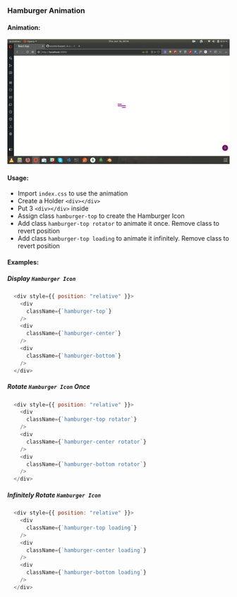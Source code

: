 ### Hamburger Animation

#### Animation:
![Animation](./ScreenShots/Image.gif)


#### Usage:
- Import `index.css` to use the animation
- Create a Holder `<div></div>`
- Put 3 `<div></div>` inside
- Assign class `hamburger-top` to create the Hamburger Icon
- Add class `hamburger-top rotator` to animate it once. Remove class to revert position
- Add class `hamburger-top loading` to animate it infinitely. Remove class to revert position


#### Examples:
##### Display `Hamburger Icon`
```js
  <div style={{ position: "relative" }}>
    <div
      className={`hamburger-top`}
    />
    <div
      className={`hamburger-center`}
    />
    <div
      className={`hamburger-bottom`}
    />
  </div>
```

##### Rotate `Hamburger Icon` Once
```js
  <div style={{ position: "relative" }}>
    <div
      className={`hamburger-top rotator`}
    />
    <div
      className={`hamburger-center rotator`}
    />
    <div
      className={`hamburger-bottom rotator`}
    />
  </div>
```

##### Infinitely Rotate `Hamburger Icon`
```js
  <div style={{ position: "relative" }}>
    <div
      className={`hamburger-top loading`}
    />
    <div
      className={`hamburger-center loading`}
    />
    <div
      className={`hamburger-bottom loading`}
    />
  </div>
```
